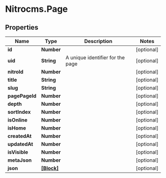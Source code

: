 # Nitrocms.Page

## Properties

Name | Type | Description | Notes
------------ | ------------- | ------------- | -------------
**id** | **Number** |  | [optional] 
**uid** | **String** | A unique identifier for the page | [optional] 
**nitroId** | **Number** |  | [optional] 
**title** | **String** |  | [optional] 
**slug** | **String** |  | [optional] 
**pagePageId** | **Number** |  | [optional] 
**depth** | **Number** |  | [optional] 
**sortIndex** | **Number** |  | [optional] 
**isOnline** | **Number** |  | [optional] 
**isHome** | **Number** |  | [optional] 
**createdAt** | **Number** |  | [optional] 
**updatedAt** | **Number** |  | [optional] 
**isVisible** | **Number** |  | [optional] 
**metaJson** | **Number** |  | [optional] 
**json** | [**[Block]**](Block.md) |  | [optional] 


